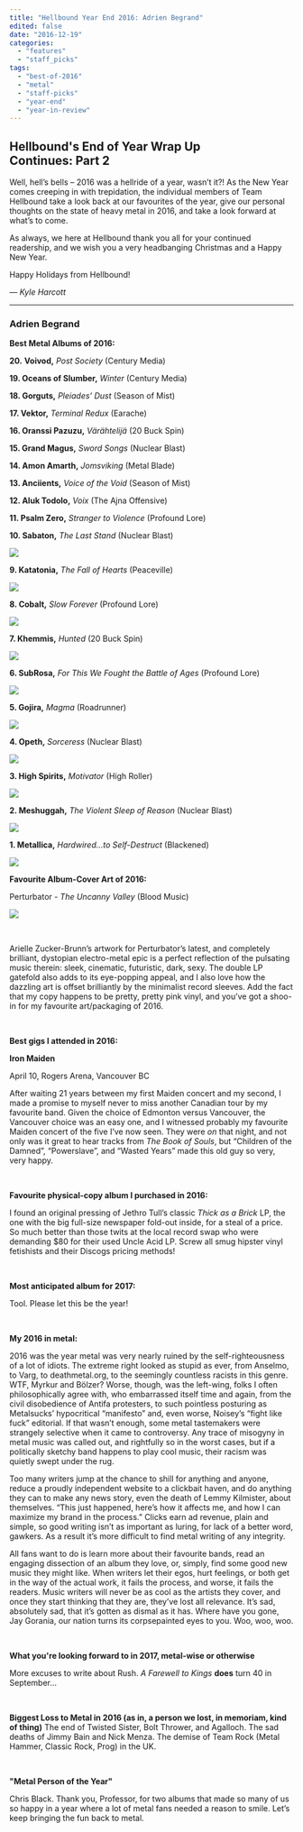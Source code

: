 ```yaml
---
title: "Hellbound Year End 2016: Adrien Begrand"
edited: false
date: "2016-12-19"
categories:
  - "features"
  - "staff_picks"
tags:
  - "best-of-2016"
  - "metal"
  - "staff-picks"
  - "year-end"
  - "year-in-review"
---
```


## Hellbound's End of Year Wrap Up Continues: Part 2

Well, hell’s bells – 2016 was a hellride of a year, wasn’t it?! As the New Year comes creeping in with trepidation, the individual members of Team Hellbound take a look back at our favourites of the year, give our personal thoughts on the state of heavy metal in 2016, and take a look forward at what’s to come.

As always, we here at Hellbound thank you all for your continued readership, and we wish you a very headbanging Christmas and a Happy New Year.

Happy Holidays from Hellbound!

_— Kyle Harcott_

* * *

### Adrien Begrand

**Best Metal Albums of 2016:**

**20.** **Voivod,** _Post Society_ (Century Media)

**19\. Oceans of Slumber,** _Winter_ (Century Media)

**18\. Gorguts,** _Pleiades’ Dust_ (Season of Mist)

**17\. Vektor,** _Terminal Redux_ (Earache)

**16\. Oranssi Pazuzu,** _Värähtelijä_ (20 Buck Spin)

**15\. Grand Magus,** _Sword Songs_ (Nuclear Blast)

**14\. Amon Amarth,** _Jomsviking_ (Metal Blade)

**13\. Anciients,** _Voice of the Void_ (Season of Mist)

**12\. Aluk Todolo,** _Voix_ (The Ajna Offensive)

**11\. Psalm Zero,** _Stranger to Violence_ (Profound Lore)

**10\. Sabaton,** _The Last Stand_ (Nuclear Blast)

![](https://hellbound.ca/wp-content/uploads/2016/12/10-Sabaton.jpg)

**9\. Katatonia,** _The Fall of Hearts_ (Peaceville)

![](https://hellbound.ca/wp-content/uploads/2016/12/9-Katatonia.jpg)

**8\. Cobalt,** _Slow Forever_ (Profound Lore)

![](https://hellbound.ca/wp-content/uploads/2016/12/8-Cobalt.jpg)

**7\. Khemmis,** _Hunted_ (20 Buck Spin)

![](https://hellbound.ca/wp-content/uploads/2016/12/7-Khemmis.jpg)

**6\. SubRosa,** _For This We Fought the Battle of Ages_ (Profound Lore)

![](https://hellbound.ca/wp-content/uploads/2016/12/6-Subrosa.jpg)

**5\. Gojira,** _Magma_ (Roadrunner)

![](https://hellbound.ca/wp-content/uploads/2016/12/5-Gojira.jpg)

**4\. Opeth,** _Sorceress_ (Nuclear Blast)

![](https://hellbound.ca/wp-content/uploads/2016/12/4-Opeth.jpg)

**3\. High Spirits,** _Motivator_ (High Roller)

![](https://hellbound.ca/wp-content/uploads/2016/12/3-High-Spirits.jpg)

**2\. Meshuggah,** _The Violent Sleep of Reason_ (Nuclear Blast)

![](https://hellbound.ca/wp-content/uploads/2016/12/2-Meshuggah.jpg)

**1\. Metallica,** _Hardwired…to Self-Destruct_ (Blackened)

![](https://hellbound.ca/wp-content/uploads/2016/12/1-Metallica.jpeg)

**Favourite Album-Cover Art of 2016:**

Perturbator - _The Uncanny Valley_ (Blood Music)

![](https://hellbound.ca/wp-content/uploads/2016/12/Perturbator-cover-art.jpg)

 

Arielle Zucker-Brunn’s artwork for Perturbator’s latest, and completely brilliant, dystopian electro-metal epic is a perfect reflection of the pulsating music therein: sleek, cinematic, futuristic, dark, sexy. The double LP gatefold also adds to its eye-popping appeal, and I also love how the dazzling art is offset brilliantly by the minimalist record sleeves. Add the fact that my copy happens to be pretty, pretty pink vinyl, and you’ve got a shoo-in for my favourite art/packaging of 2016.

 

**Best gigs I attended in 2016:**

**Iron Maiden**

April 10, Rogers Arena, Vancouver BC

After waiting 21 years between my first Maiden concert and my second, I made a promise to myself never to miss another Canadian tour by my favourite band. Given the choice of Edmonton versus Vancouver, the Vancouver choice was an easy one, and I witnessed probably my favourite Maiden concert of the five I’ve now seen. They were _on_ that night, and not only was it great to hear tracks from _The Book of Souls_, but “Children of the Damned”, “Powerslave”, and “Wasted Years” made this old guy so very, very happy.

 

**Favourite physical-copy album I purchased in 2016:**

I found an original pressing of Jethro Tull’s classic _Thick as a Brick_ LP, the one with the big full-size newspaper fold-out inside, for a steal of a price. So much better than those twits at the local record swap who were demanding $80 for their used Uncle Acid LP. Screw all smug hipster vinyl fetishists and their Discogs pricing methods!

 

**Most anticipated album for 2017:**

Tool. Please let this be the year!

 

**My 2016 in metal:**

2016 was the year metal was very nearly ruined by the self-righteousness of a lot of idiots. The extreme right looked as stupid as ever, from Anselmo, to Varg, to deathmetal.org, to the seemingly countless racists in this genre. WTF, Myrkur and Bölzer? Worse, though, was the left-wing, folks I often philosophically agree with, who embarrassed itself time and again, from the civil disobedience of Antifa protesters, to such pointless posturing as Metalsucks’ hypocritical “manifesto” and, even worse, Noisey’s “fight like fuck” editorial. If that wasn’t enough, some metal tastemakers were strangely selective when it came to controversy. Any trace of misogyny in metal music was called out, and rightfully so in the worst cases, but if a politically sketchy band happens to play cool music, their racism was quietly swept under the rug.

Too many writers jump at the chance to shill for anything and anyone, reduce a proudly independent website to a clickbait haven, and do anything they can to make any news story, even the death of Lemmy Kilmister, about themselves. “This just happened, here’s how it affects me, and how I can maximize my brand in the process.” Clicks earn ad revenue, plain and simple, so good writing isn’t as important as luring, for lack of a better word, gawkers. As a result it’s more difficult to find metal writing of any integrity.

All fans want to do is learn more about their favourite bands, read an engaging dissection of an album they love, or, simply, find some good new music they might like. When writers let their egos, hurt feelings, or both get in the way of the actual work, it fails the process, and worse, it fails the readers. Music writers will never be as cool as the artists they cover, and once they start thinking that they are, they’ve lost all relevance. It’s sad, absolutely sad, that it’s gotten as dismal as it has. Where have you gone, Jay Gorania, our nation turns its corpsepainted eyes to you. Woo, woo, woo.

 

**What you're looking forward to in 2017, metal-wise or otherwise**

More excuses to write about Rush. _A Farewell to Kings_ **does** turn 40 in September…

 

**Biggest Loss to Metal in 2016 (as in, a person we lost, in memoriam, kind of thing)** The end of Twisted Sister, Bolt Thrower, and Agalloch. The sad deaths of Jimmy Bain and Nick Menza. The demise of Team Rock (Metal Hammer, Classic Rock, Prog) in the UK.

 

**"Metal Person of the Year"**

Chris Black. Thank you, Professor, for two albums that made so many of us so happy in a year where a lot of metal fans needed a reason to smile. Let’s keep bringing the fun back to metal.
